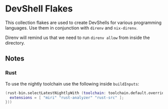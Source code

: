 # DevShell Flakes

This collection flakes are used to create DevShells for various programming languages. Use them in conjunction with `direnv` and `nix-direnv`.

Direnv will remind us that we need to run `direnv allow` from inside the directory.

## Notes

### Rust

To use the nightly toolchain use the following inside `buildInputs`:

```nix
(rust-bin.selectLatestNightlyWith (toolchain: toolchain.default.override {
  extensions = [ "miri" "rust-analyzer" "rust-src" ];
}))
```

